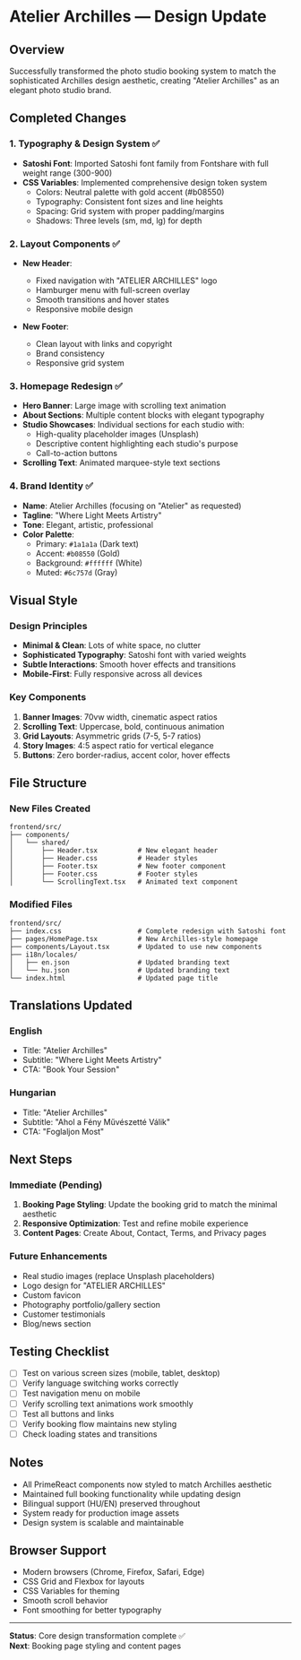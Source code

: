 # Atelier Archilles — Design Update

## Overview
Successfully transformed the photo studio booking system to match the sophisticated Archilles design aesthetic, creating "Atelier Archilles" as an elegant photo studio brand.

## Completed Changes

### 1. Typography & Design System ✅
- **Satoshi Font**: Imported Satoshi font family from Fontshare with full weight range (300-900)
- **CSS Variables**: Implemented comprehensive design token system
  - Colors: Neutral palette with gold accent (#b08550)
  - Typography: Consistent font sizes and line heights
  - Spacing: Grid system with proper padding/margins
  - Shadows: Three levels (sm, md, lg) for depth

### 2. Layout Components ✅
- **New Header**: 
  - Fixed navigation with "ATELIER ARCHILLES" logo
  - Hamburger menu with full-screen overlay
  - Smooth transitions and hover states
  - Responsive mobile design
  
- **New Footer**: 
  - Clean layout with links and copyright
  - Brand consistency
  - Responsive grid system

### 3. Homepage Redesign ✅
- **Hero Banner**: Large image with scrolling text animation
- **About Sections**: Multiple content blocks with elegant typography
- **Studio Showcases**: Individual sections for each studio with:
  - High-quality placeholder images (Unsplash)
  - Descriptive content highlighting each studio's purpose
  - Call-to-action buttons
- **Scrolling Text**: Animated marquee-style text sections

### 4. Brand Identity ✅
- **Name**: Atelier Archilles (focusing on "Atelier" as requested)
- **Tagline**: "Where Light Meets Artistry"
- **Tone**: Elegant, artistic, professional
- **Color Palette**:
  - Primary: `#1a1a1a` (Dark text)
  - Accent: `#b08550` (Gold)
  - Background: `#ffffff` (White)
  - Muted: `#6c757d` (Gray)

## Visual Style

### Design Principles
- **Minimal & Clean**: Lots of white space, no clutter
- **Sophisticated Typography**: Satoshi font with varied weights
- **Subtle Interactions**: Smooth hover effects and transitions
- **Mobile-First**: Fully responsive across all devices

### Key Components
1. **Banner Images**: 70vw width, cinematic aspect ratios
2. **Scrolling Text**: Uppercase, bold, continuous animation
3. **Grid Layouts**: Asymmetric grids (7-5, 5-7 ratios)
4. **Story Images**: 4:5 aspect ratio for vertical elegance
5. **Buttons**: Zero border-radius, accent color, hover effects

## File Structure

### New Files Created
```
frontend/src/
├── components/
│   └── shared/
│       ├── Header.tsx          # New elegant header
│       ├── Header.css          # Header styles
│       ├── Footer.tsx          # New footer component
│       ├── Footer.css          # Footer styles
│       └── ScrollingText.tsx   # Animated text component
```

### Modified Files
```
frontend/src/
├── index.css                   # Complete redesign with Satoshi font
├── pages/HomePage.tsx          # New Archilles-style homepage
├── components/Layout.tsx       # Updated to use new components
├── i18n/locales/
│   ├── en.json                 # Updated branding text
│   └── hu.json                 # Updated branding text
└── index.html                  # Updated page title
```

## Translations Updated

### English
- Title: "Atelier Archilles"
- Subtitle: "Where Light Meets Artistry"
- CTA: "Book Your Session"

### Hungarian
- Title: "Atelier Archilles"
- Subtitle: "Ahol a Fény Művészetté Válik"
- CTA: "Foglaljon Most"

## Next Steps

### Immediate (Pending)
1. **Booking Page Styling**: Update the booking grid to match the minimal aesthetic
2. **Responsive Optimization**: Test and refine mobile experience
3. **Content Pages**: Create About, Contact, Terms, and Privacy pages

### Future Enhancements
- Real studio images (replace Unsplash placeholders)
- Logo design for "ATELIER ARCHILLES"
- Custom favicon
- Photography portfolio/gallery section
- Customer testimonials
- Blog/news section

## Testing Checklist
- [ ] Test on various screen sizes (mobile, tablet, desktop)
- [ ] Verify language switching works correctly
- [ ] Test navigation menu on mobile
- [ ] Verify scrolling text animations work smoothly
- [ ] Test all buttons and links
- [ ] Verify booking flow maintains new styling
- [ ] Check loading states and transitions

## Notes
- All PrimeReact components now styled to match Archilles aesthetic
- Maintained full booking functionality while updating design
- Bilingual support (HU/EN) preserved throughout
- System ready for production image assets
- Design system is scalable and maintainable

## Browser Support
- Modern browsers (Chrome, Firefox, Safari, Edge)
- CSS Grid and Flexbox for layouts
- CSS Variables for theming
- Smooth scroll behavior
- Font smoothing for better typography

---

**Status**: Core design transformation complete ✅  
**Next**: Booking page styling and content pages

